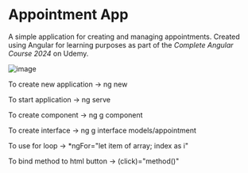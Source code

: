 # Appointment App

A simple application for creating and managing appointments. Created using Angular for learning purposes as part of the _Complete Angular Course 2024_ on Udemy.

![image](https://github.com/user-attachments/assets/1506e7a1-8d6b-453d-a20b-2d5e91270563)


To create new application -> ng new

To start application -> ng serve

To create component -> ng g component

To create interface -> ng g interface models/appointment

To use for loop -> \*ngFor="let item of array; index as i"

To bind method to html button -> (click)="method()"
